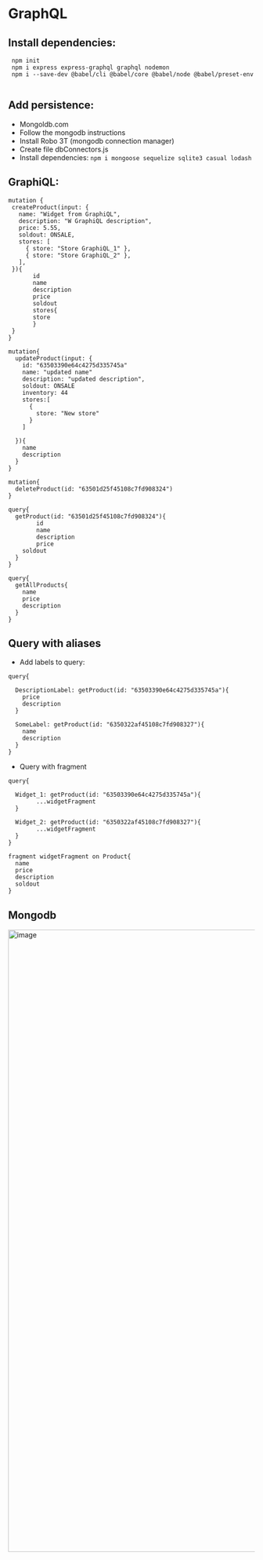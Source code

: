# GraphQL
## Install dependencies:
```
 npm init
 npm i express express-graphql graphql nodemon
 npm i --save-dev @babel/cli @babel/core @babel/node @babel/preset-env
 
```
## Add persistence:
  - Mongoldb.com
  - Follow the mongodb instructions
  - Install Robo 3T (mongodb connection manager)
  - Create file dbConnectors.js
  - Install dependencies: ```npm i mongoose sequelize sqlite3 casual lodash```
## GraphiQL:
 
 ```
 mutation {
  createProduct(input: {
    name: "Widget from GraphiQL",
    description: "W GraphiQL description",
    price: 5.55,
    soldout: ONSALE,
    stores: [
      { store: "Store GraphiQL_1" },
      { store: "Store GraphiQL_2" },
    ],   
  }){
    	id
    	name
    	description
    	price
    	soldout
	    stores{
		store
	    }
  }
}
```
```
mutation{
  updateProduct(input: {
    id: "63503390e64c4275d335745a"
    name: "updated name"
    description: "updated description",
    soldout: ONSALE
    inventory: 44
    stores:[
      {
        store: "New store"
      }
    ]
   
  }){
    name
    description
  }
}
```
```
mutation{
  deleteProduct(id: "63501d25f45108c7fd908324")
}
```
```
query{
  getProduct(id: "63501d25f45108c7fd908324"){
    	id
    	name
    	description
    	price
   	soldout
  }
}
```
```
query{
  getAllProducts{
    name
    price
    description
  }
}
```

## Query with aliases
- Add labels to query:
```
query{
  
  DescriptionLabel: getProduct(id: "63503390e64c4275d335745a"){
    price
    description
  }
  
  SomeLabel: getProduct(id: "6350322af45108c7fd908327"){
    name
    description
  }
}
```

- Query with fragment
```
query{
  
  Widget_1: getProduct(id: "63503390e64c4275d335745a"){
		...widgetFragment
  }
  
  Widget_2: getProduct(id: "6350322af45108c7fd908327"){
		...widgetFragment
  }
}

fragment widgetFragment on Product{
  name
  price
  description
  soldout
}
```
  
## Mongodb
<img width="1268" alt="image" src="https://user-images.githubusercontent.com/45378000/196783089-505b3c1f-35e0-4012-9f77-a392c3b7d373.png">
